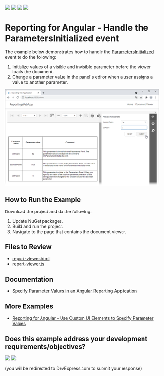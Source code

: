 <!-- default badges list -->
![](https://img.shields.io/endpoint?url=https://codecentral.devexpress.com/api/v1/VersionRange/411865030/23.2.3%2B)
[![](https://img.shields.io/badge/Open_in_DevExpress_Support_Center-FF7200?style=flat-square&logo=DevExpress&logoColor=white)](https://supportcenter.devexpress.com/ticket/details/T1034344)
[![](https://img.shields.io/badge/📖_How_to_use_DevExpress_Examples-e9f6fc?style=flat-square)](https://docs.devexpress.com/GeneralInformation/403183)
[![](https://img.shields.io/badge/💬_Leave_Feedback-feecdd?style=flat-square)](#does-this-example-address-your-development-requirementsobjectives)
<!-- default badges end -->
# Reporting for Angular - Handle the ParametersInitialized event

The example below demonstrates how to handle the [ParametersInitialized](https://docs.devexpress.com/XtraReports/DevExpress.XtraReports.Web.WebDocumentViewerClientSideEvents.ParametersInitialized) event to do the following:

1. Initialize values of a visible and invisible parameter before the viewer loads the document.
2. Change a parameter value in the panel's editor when a user assigns a value to another parameter.

![](Images/reporting-angular-customize-parameter-panel.png)

## How to Run the Example

Download the project and do the following:

1. Update NuGet packages.
2. Build and run the project.
3. Navigate to the page that contains the document viewer.

## Files to Review

- [report-viewer.html](ReportingWebApp/ClientApp/src/app/reportviewer/report-viewer.html)
- [report-viewer.ts](ReportingWebApp/ClientApp/src/app/reportviewer/report-viewer.ts)

## Documentation

- [Specify Parameter Values in an Angular Reporting Application](https://docs.devexpress.com/XtraReports/401930)

## More Examples

- [Reporting for Angular - Use Custom UI Elements to Specify Parameter Values](https://github.com/DevExpress-Examples/angular-reporting-use-custom-ui-elements-to-specify-parameters)
<!-- feedback -->
## Does this example address your development requirements/objectives?

[<img src="https://www.devexpress.com/support/examples/i/yes-button.svg"/>](https://www.devexpress.com/support/examples/survey.xml?utm_source=github&utm_campaign=angular-reporting-handle-parameters-initialized-event&~~~was_helpful=yes) [<img src="https://www.devexpress.com/support/examples/i/no-button.svg"/>](https://www.devexpress.com/support/examples/survey.xml?utm_source=github&utm_campaign=angular-reporting-handle-parameters-initialized-event&~~~was_helpful=no)

(you will be redirected to DevExpress.com to submit your response)
<!-- feedback end -->
